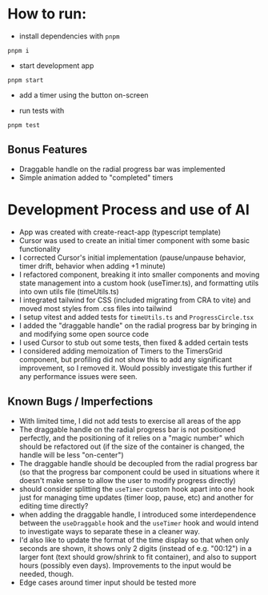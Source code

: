 # How to run:

- install dependencies with `pnpm`

```
pnpm i
```

- start development app

```
pnpm start
```

- add a timer using the button on-screen

- run tests with

```
pnpm test
```

## Bonus Features

- Draggable handle on the radial progress bar was implemented
- Simple animation added to "completed" timers

# Development Process and use of AI

- App was created with create-react-app (typescript template)
- Cursor was used to create an initial timer component with some basic functionality
- I corrected Cursor's initial implementation (pause/unpause behavior, timer drift, behavior when adding +1 minute)
- I refactored component, breaking it into smaller components and moving state management into a custom hook (useTimer.ts), and formatting utils into own utils file (timeUtils.ts)
- I integrated tailwind for CSS (included migrating from CRA to vite) and moved most styles from .css files into tailwind
- I setup vitest and added tests for `timeUtils.ts` and `ProgressCircle.tsx`
- I added the "draggable handle" on the radial progress bar by bringing in and modifying some open source code
- I used Cursor to stub out some tests, then fixed & added certain tests
- I considered adding memoization of Timers to the TimersGrid component, but profiling did not show this to add any significant improvement, so I removed it. Would possibly investigate this further if any performance issues were seen.

## Known Bugs / Imperfections

- With limited time, I did not add tests to exercise all areas of the app
- The draggable handle on the radial progress bar is not positioned perfectly, and the positioning of it relies on a "magic number" which should be refactored out (if the size of the container is changed, the handle will be less "on-center")
- The draggable handle should be decoupled from the radial progress bar (so that the progress bar component could be used in situations where it doesn't make sense to allow the user to modify progress directly)
- should consider splitting the `useTimer` custom hook apart into one hook just for managing time updates (timer loop, pause, etc) and another for editing time directly?
- when adding the draggable handle, I introduced some interdependence between the `useDraggable` hook and the `useTimer` hook and would intend to investigate ways to separate these in a cleaner way.
- I'd also like to update the format of the time display so that when only seconds are shown, it shows only 2 digits (instead of e.g. "00:12") in a larger font (text should grow/shrink to fit container), and also to support hours (possibly even days). Improvements to the input would be needed, though.
- Edge cases around timer input should be tested more
